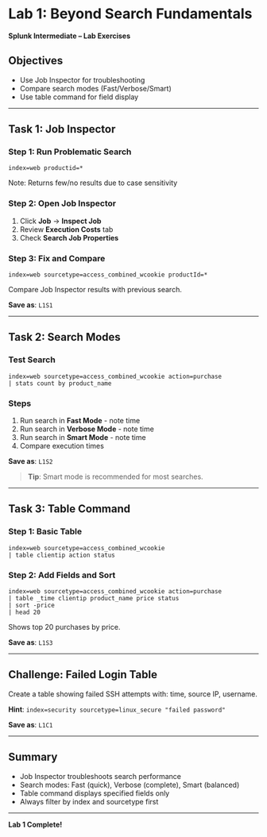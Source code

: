 # Lab 1: Beyond Search Fundamentals

**Splunk Intermediate – Lab Exercises**

## Objectives

- Use Job Inspector for troubleshooting
- Compare search modes (Fast/Verbose/Smart)
- Use table command for field display

---

## Task 1: Job Inspector

### Step 1: Run Problematic Search

```spl
index=web productid=*
```

Note: Returns few/no results due to case sensitivity

### Step 2: Open Job Inspector

1. Click **Job** → **Inspect Job**
2. Review **Execution Costs** tab
3. Check **Search Job Properties**

### Step 3: Fix and Compare

```spl
index=web sourcetype=access_combined_wcookie productId=*
```

Compare Job Inspector results with previous search.

**Save as**: `L1S1`

---

## Task 2: Search Modes

### Test Search

```spl
index=web sourcetype=access_combined_wcookie action=purchase
| stats count by product_name
```

### Steps

1. Run search in **Fast Mode** - note time
2. Run search in **Verbose Mode** - note time
3. Run search in **Smart Mode** - note time
4. Compare execution times

**Save as**: `L1S2`

> **Tip**: Smart mode is recommended for most searches.

---

## Task 3: Table Command

### Step 1: Basic Table

```spl
index=web sourcetype=access_combined_wcookie
| table clientip action status
```

### Step 2: Add Fields and Sort

```spl
index=web sourcetype=access_combined_wcookie action=purchase
| table _time clientip product_name price status
| sort -price
| head 20
```

Shows top 20 purchases by price.

**Save as**: `L1S3`

---

## Challenge: Failed Login Table

Create a table showing failed SSH attempts with: time, source IP, username.

**Hint**: `index=security sourcetype=linux_secure "failed password"`

**Save as**: `L1C1`

---

## Summary

- Job Inspector troubleshoots search performance
- Search modes: Fast (quick), Verbose (complete), Smart (balanced)
- Table command displays specified fields only
- Always filter by index and sourcetype first

---

**Lab 1 Complete!**
